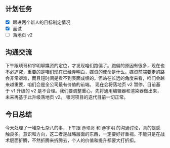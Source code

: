 ## 计划任务

- [x] 跟进两个新人的目标制定情况
- [x] 面试
- [ ] 落地页 v2

## 沟通交流

下午跟顼哥和宇明聊媒资的定位，才发现咱们跑偏了。跑偏的原因有很多，现在也不必追究，重要的是咱们现在已经弄明白，媒资的使命是什么。媒资前端要走的路会非常艰难，而且短时间是看不到表面成绩的。但站在长远的角度来看，咱们会越来越重要，咱们会是全公司最有价值的前端。
现在会将落地页 v2 暂停，目前基于 v1 升级的 v2 是不合理。我们要调整重心，先将通用编辑器和渲染器做出来，未来再基于此升级落地页 v2。
银河项目的迭代目前一切正常。

## 今日总结

今天处理了一堆杂七杂八的事，下午跟 @顼哥 和 @宇明 的沟通讨论，真的是感触良多。意识和方向，这二者是战略层面的东西，一定要好好重视。不能只是在战术层面折腾，不然折腾来折腾去，个人的价值和提升都要大打折扣。

